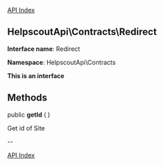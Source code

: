 [API Index](ApiIndex.md)


HelpscoutApi\Contracts\Redirect
---------------



    

    


**Interface name**: Redirect

**Namespace**: HelpscoutApi\Contracts

**This is an interface**







Methods
-------


public **getId** (  )


Get id of Site








--

[API Index](ApiIndex.md)
